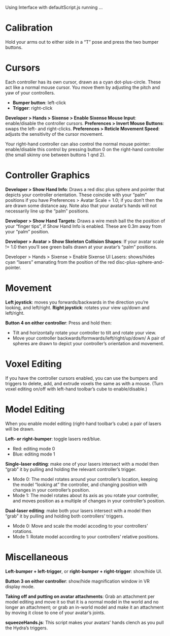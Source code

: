 Using Interface with defaultScript.js running …

# Calibration

Hold your arms out to either side in a “T” pose and press the two bumper buttons.

# Cursors

Each controller has its own cursor, drawn as a cyan dot-plus-circle. These act like a normal mouse cursor. You move them by adjusting the pitch and yaw of your controllers.
* **Bumper button**: left-click
* **Trigger**: right-click

**Developer > Hands > Sixense > Enable Sixense Mouse Input**: enable/disable the controller cursors.
**Preferences > Invert Mouse Buttons**: swaps the left- and right-clicks.
**Preferences > Reticle Movement Speed**: adjusts the sensitivity of the cursor movement.

Your right-hand controller can also control the normal mouse pointer: enable/disable this control by pressing button 0 on the right-hand controller (the small skinny one between buttons 1 qnd 2).

# Controller Graphics

**Developer > Show Hand Info**: Draws a red disc plus sphere and pointer that depicts your controller orientation. These coincide with your “palm” positions if you have Preferences > Avatar Scale = 1.0; if you don’t then the are drawn some distance aay. Note also that your avatar’s hands will not necessarily line up the “palm” positions.

**Developer > Show Hand Targets**: Draws a wire mesh ball the the position of your “finger tips”, if Show Hand Info is enabled. These are 0.3m away from your “palm” position.

**Developer > Avatar > Show Skeleton Collision Shapes**: If your avatar scale != 1.0 then you’ll see green balls drawn at your avatar’s “palm” positions.

Developer > Hands > Sixense > Enable Sixense UI Lasers: shows/hides cyan “lasers” emanating from the position of the red disc-plus-sphere-and-pointer.


# Movement

**Left joystick**: moves you forwards/backwards in the direction you’re looking, and left/right.
**Right joystick**: rotates your view up/down and left/right.

**Button 4 on either controller**: Press and hold then:
* Tilt and horizontally rotate your controller to tilt and rotate your view.
* Move your controller backwards/formwards/left/right/up/down/
A pair of spheres are drawn to depict your controller’s orientation and movement.

# Voxel Editing

If you have the controller cursors enabled, you can use the bumpers and triggers to delete, add, and extrude voxels the same as with a mouse. (Turn voxel editing on/off with left-hand toolbar’s cube to enable/disable.)

# Model Editing

When you enable model editing (right-hand toolbar’s cube) a pair of lasers will be drawn.

**Left- or right-bumper**: toggle lasers red/blue.
* Red: editing mode 0
* Blue: editing mode 1

**Single-laser editing**: make one of your lasers intersect with a model then “grab” it by pulling and holding the relevant controller’s trigger.
* Mode 0: The model rotates around your controller’s location, keeping the model “looking at” the controller, and changing position with changes in your controller’s position.
* Mode 1: The model rotates about its axis as you rotate your controller, and moves position as a multiple of changes in your controller’s position.

**Dual-laser editing**: make both your lasers intersect with a model then “grab” it by pulling and holding both controllers’ triggers.
* Mode 0: Move and scale the model accoding to your controllers’ rotations.
* Mode 1: Rotate model according to your controllers’ relative positions.

# Miscellaneous

**Left-bumper + left-trigger**, or **right-bumper + right-trigger**: show/hide UI.

**Button 3 on either controller**: show/hide magnification window in VR display mode.

**Taking off and putting on avatar attachments**: Grab an attachment per model editing and move it so that it is a normal model in the world and no longer an attachment; or grab an in-world model and make it an attachment by moving it close to one of your avatar’s joints.

**squeezeHands.js**: This script makes your avatars’ hands clench as you pull the Hydra’s triggers.